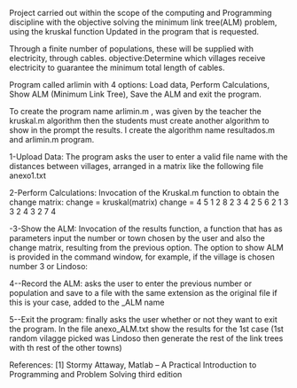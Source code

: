 Project carried out within the scope of the computing and Programming discipline with the objective
solving the minimum link tree(ALM) problem, using the kruskal function
Updated in the program that is requested.

Through a finite number of populations, these will be supplied with electricity, through
cables.
objective:Determine which villages receive electricity to guarantee the minimum
total length of cables.

Program called arlimin with 4 options: Load data, Perform Calculations, Show
ALM (Minimum Link Tree), Save the ALM and exit the program.

To create the program name arlimin.m , was given by the teacher the kruskal.m algorithm then the students must create another algorithm to show in the prompt the results.
I create the algorithm name resultados.m and arlimin.m program.

1-Upload Data: The program asks the user to enter a valid file name with the
distances between villages, arranged in a matrix like the following file anexo1.txt
     
2-Perform Calculations: Invocation of the Kruskal.m function to obtain the change matrix:
change = kruskal(matrix)
change =
4 5 1
2 8 2
3 4 2
5 6 2
1 3 3
2 4 3
2 7 4

-3-Show the ALM: Invocation of the results function, a function that has as parameters
input the number or town chosen by the user and also the change matrix, resulting from the
previous option.
The option to show ALM is provided in the command window, for example, if the village is chosen
number 3 or Lindoso:

4--Record the ALM: asks the user to enter the previous number or population
and save to a file with the same extension as the original file if this is your case, added to the
_ALM name

5--Exit the program: finally asks the user whether or not they want to exit the program.
In the file anexo_ALM.txt show the results for the 1st case (1st random vilagge picked was Lindoso then generate the rest of the link trees with th rest of the other towns)

References:
[1] Stormy Attaway, Matlab – A Practical Introduction to Programming and Problem Solving third
edition
